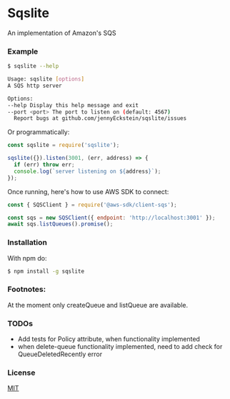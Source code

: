 # Sqslite

An implementation of Amazon's SQS

### Example

```sh
$ sqslite --help

Usage: sqslite [options]
A SQS http server

Options:
--help Display this help message and exit
--port <port> The port to listen on (default: 4567)
  Report bugs at github.com/jennyEckstein/sqslite/issues
```

Or programmatically:

```javascript
const sqslite = require('sqslite');

sqslite({}).listen(3001, (err, address) => {
  if (err) throw err;
  console.log(`server listening on ${address}`);
});
```

Once running, here's how to use AWS SDK to connect:

```javascript
const { SQSClient } = require('@aws-sdk/client-sqs');

const sqs = new SQSClient({ endpoint: 'http://localhost:3001' });
await sqs.listQueues().promise();
```

### Installation

With npm do:

```sh
$ npm install -g sqslite
```

### Footnotes:

At the moment only createQueue and listQueue are available.

### TODOs

- Add tests for Policy attribute, when functionality implemented
- when delete-queue functionality implemented, need to add check for QueueDeletedRecently error

### License

[MIT](./LICENSE)
